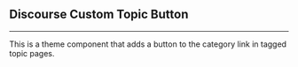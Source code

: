 ## Discourse Custom Topic Button
<hr>

This is a theme component that adds a button to the category link in tagged topic pages.